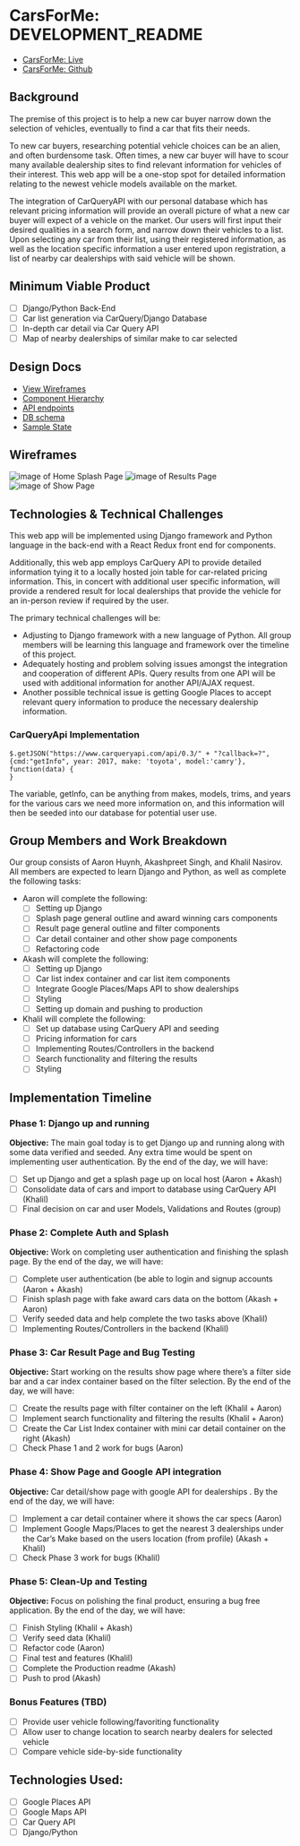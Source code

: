 # CarsForMe: DEVELOPMENT_README

- [CarsForMe: Live][live]
- [CarsForMe: Github][github]

[live]: http://www.CarsForMe.net
[github]: https://github.com/AkashSkySingh/CarsForMe

## Background

The premise of this project is to help a new car buyer narrow down the selection of vehicles, eventually to find a car that fits their needs.

To new car buyers, researching potential vehicle choices can be an alien, and often burdensome task. Often times, a new car buyer will have to scour many available dealership sites to find relevant information for vehicles of their interest. This web app will be a one-stop spot  for detailed information relating to the newest vehicle models available on the market.

The integration of CarQueryAPI with our personal database which has relevant pricing information will provide an overall picture of what a new car buyer will expect of a vehicle on the market. Our users will first input their desired qualities in a search form, and narrow down their vehicles to a list. Upon selecting any car from their list, using their registered information, as well as the location specific information a user entered upon registration, a list of nearby car dealerships with said vehicle will be shown.

## Minimum Viable Product

- [ ] Django/Python Back-End
- [ ] Car list generation via CarQuery/Django Database
- [ ] In-depth car detail via Car Query API
- [ ] Map of nearby dealerships of similar make to car selected

## Design Docs
* [View Wireframes][wireframes]
* [Component Hierarchy][components]
* [API endpoints][api-endpoints]
* [DB schema][schema]
* [Sample State][sample-state]

[wireframes]: docs/wireframes
[components]: docs/component_hierarchy.md
[sample-state]: docs/sample_state.md
[api-endpoints]: docs/api_endpoints.md
[schema]: docs/schema.md

## Wireframes

![image of Home Splash Page](/docs/wireframes/Home%20Page_Splash.png)
![image of Results Page](/docs/wireframes/Results.png)
![image of Show Page](/docs/wireframes/Show.png)

## Technologies & Technical Challenges

This web app will be implemented using Django framework and Python language in the back-end with a React Redux front end for components.

Additionally, this web app employs CarQuery API to provide detailed information tying it to a locally hosted join table for car-related pricing information. This, in concert with additional user specific information, will provide a rendered result for local dealerships that provide the vehicle for an in-person review if required by the user.

The primary technical challenges will be:

- Adjusting to Django framework with a new language of Python. All group members will be learning this language and framework over the timeline of this project.
- Adequately hosting and problem solving issues amongst the integration and cooperation of different APIs. Query results from one API will be used with additional information for another API/AJAX request.
- Another possible technical issue is getting Google Places to accept relevant  query information to produce the necessary dealership information.

### CarQueryApi Implementation

```
$.getJSON("https://www.carqueryapi.com/api/0.3/" + "?callback=?", {cmd:"getInfo", year: 2017, make: 'toyota', model:'camry'}, function(data) {
}
```

The variable, getInfo, can be anything from makes, models, trims, and years for the various cars we need more information on, and this information will then be seeded into our database for potential user use.

## Group Members and Work Breakdown
Our group consists of Aaron Huynh, Akashpreet Singh, and Khalil Nasirov. All members are expected to learn Django and Python, as well as complete the following tasks:

- Aaron will complete the following:
  + [ ] Setting up Django
  + [ ] Splash page general outline and award winning cars components
  + [ ] Result page general outline and filter components
  + [ ] Car detail container and other show page components
  + [ ] Refactoring code
- Akash will complete the following:
  + [ ] Setting up Django
  + [ ] Car list index container and car list item components
  + [ ] Integrate Google Places/Maps API to show dealerships
  + [ ] Styling
  + [ ] Setting up domain and pushing to production
- Khalil will complete the following:
  + [ ] Set up database using CarQuery API and seeding
  + [ ] Pricing information for cars
  + [ ] Implementing Routes/Controllers in the backend
  + [ ] Search functionality and filtering the results
  + [ ] Styling

## Implementation Timeline

### Phase 1: Django up and running

**Objective:** The main goal today is to get Django up and running along with some data verified and seeded. Any extra time would be spent on implementing user authentication. By the end of the day, we will have:
 - [ ] Set up Django and get a splash page up on local host (Aaron + Akash)
 - [ ] Consolidate data of cars and import to database using CarQuery API (Khalil)
 - [ ] Final decision on car and user Models, Validations and Routes (group)

### Phase 2: Complete Auth and Splash

**Objective:** Work on completing user authentication and finishing the splash page. By the end of the day, we will have:
 - [ ] Complete user authentication (be able to login and signup accounts (Aaron + Akash)
 - [ ] Finish splash page with fake award cars data on the bottom (Akash + Aaron)
 - [ ] Verify seeded data and help complete the two tasks above (Khalil)
 - [ ] Implementing Routes/Controllers in the backend (Khalil)

### Phase 3: Car Result Page and Bug Testing

**Objective:** Start working on the results show page where there’s a filter side bar and a car index container based on the filter selection. By the end of the day, we will have:
 - [ ] Create the results page with filter container on the left (Khalil + Aaron)
 - [ ] Implement search functionality and filtering the results (Khalil + Aaron)
 - [ ] Create the Car List Index container with mini car detail container on the right (Akash)
 - [ ] Check Phase 1 and 2 work for bugs (Aaron)

### Phase 4:  Show Page and Google API integration

**Objective:** Car detail/show page with google API for dealerships . By the end of the day, we will have:
 - [ ] Implement a car detail container where it shows the car specs (Aaron)
 - [ ] Implement Google Maps/Places to get the nearest 3 dealerships under the Car’s Make based on the users location (from profile) (Akash + Khalil)
 - [ ] Check Phase 3 work for bugs (Khalil)

### Phase 5: Clean-Up and Testing

**Objective:** Focus on polishing the final product, ensuring a bug free application. By the end of the day, we will have:
 - [ ] Finish Styling (Khalil + Akash)
 - [ ] Verify seed data (Khalil)
 - [ ] Refactor code (Aaron)
 - [ ] Final test and features (Khalil)
 - [ ] Complete the Production readme (Akash)
 - [ ] Push to prod (Akash)

### Bonus Features (TBD)
- [ ] Provide user vehicle following/favoriting functionality
- [ ] Allow user to change location to search nearby dealers for selected vehicle
- [ ] Compare vehicle side-by-side functionality

## Technologies Used:
- [ ] Google Places API
- [ ] Google Maps API
- [ ] Car Query API
- [ ] Django/Python
